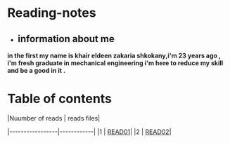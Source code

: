 # Reading-notes
* ## information about me   

**in the first my name is khair eldeen zakaria shkokany,i'm 23 years ago , i'm fresh graduate in mechanical engineering i'm here to reduce my skill and be a good in it .**

# Table of contents 


|Nuumber of reads | reads files|

|-----------------|------------|
|1       | [READ01](READ01.md)|
|2       | [READ02](READO2.md)|
